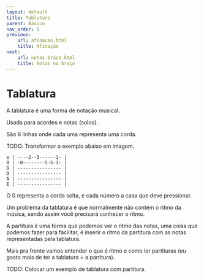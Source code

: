 ```yaml
---
layout: default
title: Tablatura
parent: Básico
nav_order: 5
previous:
    url: afinacao.html
    title: Afinação
next:
    url: notas-braco.html
    title: Notas no braço
---
```


# Tablatura

A tablatura é uma forma de notação musical.

Usada para acordes e notas (solos).

São 6 linhas onde cada uma representa uma corda.

TODO: Transformar o exemplo abaixo em imagem.

```
e | ----2--3------1- |
B | -0--------5-5-1- |
G | ---------------- |
D | ---------------- |
A | ---------------- |
E | ---------------- |
```

O 0 representa a corda solta, e cada número a casa que deve pressionar.

Um problema da tablatura é que normalmente não contém o ritmo da música, sendo assim você precisará conhecer o ritmo.

A partitura é uma forma que podemos ver o ritmo das notas, uma coisa que podemos fazer para facilitar, é inserir o ritmo da partitura com as notas representadas pela tablatura.

Mais pra frente vamos entender o que é ritmo e como ler partituras (eu gosto mais de ter a tablatura + a partitura).

TODO: Colocar um exemplo de tablatura com partitura.
